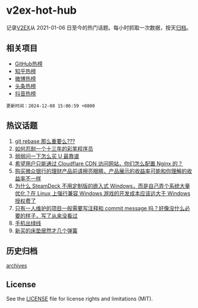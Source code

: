 # v2ex-hot-hub

 记录[V2EX](https://www.v2ex.com/)从 2021-01-06 日至今的热门话题。每小时抓取一次数据，按天[归档](archives)。
 
 ## 相关项目

- [GitHub热榜](https://github.com/it985/github-hot-hub)
- [知乎热榜](https://github.com/it985/zhihu-hot-hub)
- [微博热榜](https://github.com/it985/weibo-hot-hub)
- [头条热榜](https://github.com/it985/toutiao-hot-hub)
- [抖音热榜](https://github.com/it985/douyin-hot-hub)


 `更新时间：2024-12-08 15:06:59 +0800`

## 热议话题

1. [git rebase 那么重要么???](https://www.v2ex.com/t/1095752)
1. [如何忍耐一个十三年的彩笔程序员](https://www.v2ex.com/t/1095825)
1. [弱弱问一下怎么买 U 最靠谱](https://www.v2ex.com/t/1095788)
1. [希望用户只能通过 Cloudflare CDN 访问网站，你们怎么配置 Nginx 的？](https://www.v2ex.com/t/1095751)
1. [购买微众银行的理财产品前请擦亮眼睛，产品展示的收益率可能和你理解的收益率不一样](https://www.v2ex.com/t/1095811)
1. [为什么 SteamDeck 不用定制版的嵌入式 Windows，而是自己弄个系统大量优化？在 Linux 上强行兼容 Windows 游戏的开发成本应该远大于 Windows 授权费了](https://www.v2ex.com/t/1095818)
1. [只有一人维护的项目一般需要写注释和 commit message 吗？好像没什么必要的样子，写了从来没看过](https://www.v2ex.com/t/1095834)
1. [手机出绿线](https://www.v2ex.com/t/1095743)
1. [新买的床垫居然才几个弹簧](https://www.v2ex.com/t/1095787)

## 历史归档

[archives](archives)

## License

See the [LICENSE](LICENSE) file for license rights and limitations (MIT).

